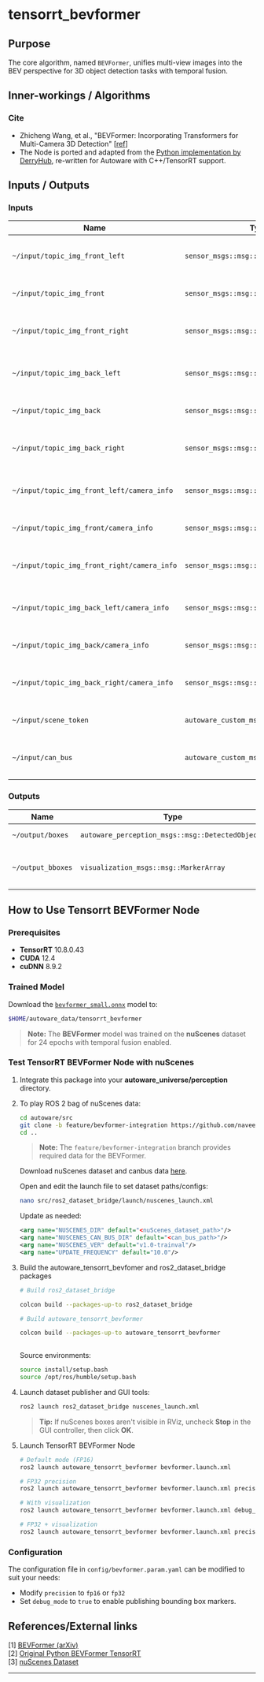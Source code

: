 # tensorrt_bevformer <!-- cspell: ignore bevformer -->

## Purpose

The core algorithm, named `BEVFormer`, unifies multi-view images into the BEV perspective for 3D object detection tasks with temporal fusion.

## Inner-workings / Algorithms

### Cite

- Zhicheng Wang, et al., "BEVFormer: Incorporating Transformers for Multi-Camera 3D Detection" [[ref](https://arxiv.org/abs/2203.17270)]
- The Node is ported and adapted from the [Python implementation by DerryHub](https://github.com/DerryHub/BEVFormer_tensorrt.git), re-written for Autoware with C++/TensorRT support.

## Inputs / Outputs

### Inputs

| Name                                        | Type                                    | Description                         |
| ------------------------------------------- | --------------------------------------- | ----------------------------------- |
| `~/input/topic_img_front_left`              | `sensor_msgs::msg::Image`               | input front_left camera image       |
| `~/input/topic_img_front`                   | `sensor_msgs::msg::Image`               | input front camera image            |
| `~/input/topic_img_front_right`             | `sensor_msgs::msg::Image`               | input front_right camera image      |
| `~/input/topic_img_back_left`               | `sensor_msgs::msg::Image`               | input back_left camera image        |
| `~/input/topic_img_back`                    | `sensor_msgs::msg::Image`               | input back camera image             |
| `~/input/topic_img_back_right`              | `sensor_msgs::msg::Image`               | input back_right camera image       |
| `~/input/topic_img_front_left/camera_info`  | `sensor_msgs::msg::CameraInfo`          | input front_left camera parameters  |
| `~/input/topic_img_front/camera_info`       | `sensor_msgs::msg::CameraInfo`          | input front camera parameters       |
| `~/input/topic_img_front_right/camera_info` | `sensor_msgs::msg::CameraInfo`          | input front_right camera parameters |
| `~/input/topic_img_back_left/camera_info`   | `sensor_msgs::msg::CameraInfo`          | input back_left camera parameters   |
| `~/input/topic_img_back/camera_info`        | `sensor_msgs::msg::CameraInfo`          | input back camera parameters        |
| `~/input/topic_img_back_right/camera_info`  | `sensor_msgs::msg::CameraInfo`          | input back_right camera parameters  |
| `~/input/scene_token`                       | `autoware_custom_msgs::msg::SceneInfo`  | nuScenes scene token                |
| `~/input/can_bus`                           | `autoware_custom_msgs::msg::CanBusData` | CAN bus data for ego-motion         |

### Outputs

| Name              | Type                                             | Description                                 |
| ----------------- | ------------------------------------------------ | ------------------------------------------- |
| `~/output/boxes`  | `autoware_perception_msgs::msg::DetectedObjects` | detected objects                            |
| `~/output_bboxes` | `visualization_msgs::msg::MarkerArray`           | detected objects for nuScenes visualization |

## How to Use Tensorrt BEVFormer Node

### Prerequisites

- **TensorRT** 10.8.0.43
- **CUDA** 12.4
- **cuDNN** 8.9.2

### Trained Model

Download the [`bevformer_small.onnx`](https://multicorewareinc1-my.sharepoint.com/:u:/g/personal/naveen_sathiyaseelan_multicorewareinc_com/ERQSpS-BoAZGh4R4zNZhITcB58aqDW_tu9aKHLpit6aLAg?e=IZ5nZN) model to:

```bash
$HOME/autoware_data/tensorrt_bevformer
```

> **Note:** The **BEVFormer** model was trained on the **nuScenes** dataset for 24 epochs with temporal fusion enabled.

### Test TensorRT BEVFormer Node with nuScenes

1. Integrate this package into your **autoware_universe/perception** directory.

2. To play ROS 2 bag of nuScenes data:

   ```bash
   cd autoware/src
   git clone -b feature/bevformer-integration https://github.com/naveen-mcw/ros2_dataset_bridge.git
   cd ..
   ```

   > **Note:**  The `feature/bevformer-integration` branch provides required data for the BEVFormer.

   Download nuScenes dataset and canbus data [here](https://www.nuscenes.org/nuscenes#).

   Open and edit the launch file to set dataset paths/configs:

   ```bash
   nano src/ros2_dataset_bridge/launch/nuscenes_launch.xml
   ```

   Update as needed:

   ```xml
   <arg name="NUSCENES_DIR" default="<nuScenes_dataset_path>"/>
   <arg name="NUSCENES_CAN_BUS_DIR" default="<can_bus_path>"/>
   <arg name="NUSCENES_VER" default="v1.0-trainval"/>
   <arg name="UPDATE_FREQUENCY" default="10.0"/>
   ```

3. Build the autoware_tensorrt_bevfomer and ros2_dataset_bridge packages

   ```bash
   # Build ros2_dataset_bridge
   
   colcon build --packages-up-to ros2_dataset_bridge
   
   # Build autoware_tensorrt_bevformer

   colcon build --packages-up-to autoware_tensorrt_bevformer
  
   ```

   Source environments:

   ```bash
   source install/setup.bash
   source /opt/ros/humble/setup.bash
   ```

4. Launch dataset publisher and GUI tools:

   ```bash
   ros2 launch ros2_dataset_bridge nuscenes_launch.xml
   ```

   > **Tip:** If nuScenes boxes aren't visible in RViz, uncheck **Stop** in the GUI controller, then click **OK**.

5. Launch TensorRT BEVFormer Node

   ```bash
   # Default mode (FP16)
   ros2 launch autoware_tensorrt_bevformer bevformer.launch.xml
   
   # FP32 precision
   ros2 launch autoware_tensorrt_bevformer bevformer.launch.xml precision:=fp32
   
   # With visualization
   ros2 launch autoware_tensorrt_bevformer bevformer.launch.xml debug_mode:=true
   
   # FP32 + visualization
   ros2 launch autoware_tensorrt_bevformer bevformer.launch.xml precision:=fp32 debug_mode:=true
   ```

### Configuration

The configuration file in `config/bevformer.param.yaml` can be modified to suit your needs:

- Modify `precision` to `fp16` or `fp32`
- Set `debug_mode` to `true` to enable publishing bounding box markers.

## References/External links

[1] [BEVFormer (arXiv)](https://arxiv.org/abs/2203.17270)  
[2] [Original Python BEVFormer TensorRT](https://github.com/DerryHub/BEVFormer_tensorrt.git)  
[3] [nuScenes Dataset](https://www.nuscenes.org/)

---
